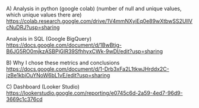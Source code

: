 A) Analysis in python (google colab) (number of null and unique values, which unique values there are) 
https://colab.research.google.com/drive/1V4mmNXyiEq0e89wXtbwSS2UIlVcNuDRJ?usp=sharing

Analysis in SQL (Google BigQuery) 
https://docs.google.com/document/d/1BwBtig-B6JG5RO0mjkzASBPjGlR39SfhhyxCWk-9wDI/edit?usp=sharing

B) Why I chose these metrics and conclusions 
https://docs.google.com/document/d/1-Drb3xFa2L1tkwJHrddx2C-jzBe1kbiOuYNoW6bL1vE/edit?usp=sharing

C) Dashboard (Looker Studio)
https://lookerstudio.google.com/reporting/e0745c6d-2a59-4ed7-96d9-3669c1c376cd
